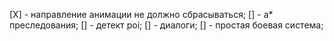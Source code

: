 [X] - направление анимации не должно сбрасываться;
[] - а* преследования;
[] - детект poi;
[] - диалоги;
[] - простая боевая система;